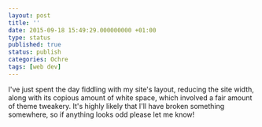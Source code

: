 ```yaml
---
layout: post
title: ''
date: 2015-09-18 15:49:29.000000000 +01:00
type: status
published: true
status: publish
categories: Ochre
tags: [web dev]
---
```


I've just spent the day fiddling with my site's layout, reducing the site width, along with its copious amount of white space, which involved a fair amount of theme tweakery. It's highly likely that I'll have broken something somewhere, so if anything looks odd please let me know!
